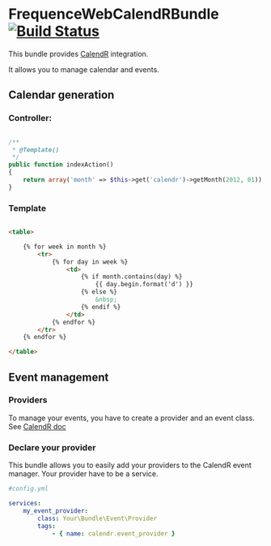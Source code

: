 # FrequenceWebCalendRBundle [![Build Status](https://secure.travis-ci.org/frequence-web/FrequenceWebCalendRBundle.png?branch=master)](http://travis-ci.org/frequence-web/FrequenceWebCalendRBundle)

This bundle provides [CalendR](http://github.com/yohang/CalendR.git) integration.

It allows you to manage calendar and events.

Calendar generation
--------------------

### Controller:

```php

/**
 * @Template()
 */
public function indexAction()
{
    return array('month' => $this->get('calendr')->getMonth(2012, 01));
}

```

### Template

```html

<table>

    {% for week in month %}
        <tr>
            {% for day in week %}
                <td>
                    {% if month.contains(day) %}
                        {{ day.begin.format('d') }}
                    {% else %}
                        &nbsp;
                    {% endif %}
                </td>
            {% endfor %}
        </tr>
    {% endfor %}

</table>

```

Event management
----------------

### Providers

To manage your events, you have to create a provider and an event class. See [CalendR doc](http://github.com/yohang/CalendR)

### Declare your provider

This bundle allows you to easily add your providers to the CalendR event manager. Your provider have to be a service.


```yaml
#config.yml

services:
    my_event_provider:
        class: Your\Bundle\Event\Provider
        tags:
            - { name: calendr.event_provider }

```
